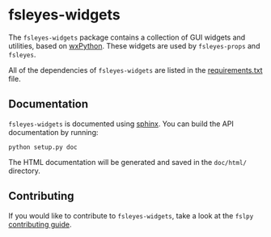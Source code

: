 fsleyes-widgets
===============

The `fsleyes-widgets` package contains a collection of GUI widgets and
utilities, based on [wxPython](http://www.wxpython.org). These widgets are
used by `fsleyes-props` and `fsleyes`.


All of the dependencies of `fsleyes-widgets` are listed in the
[requirements.txt](requirements.txt) file.


Documentation
-------------

`fsleyes-widgets` is documented using
[sphinx](http://http://sphinx-doc.org/). You can build the API documentation
by running:

    python setup.py doc

The HTML documentation will be generated and saved in the `doc/html/` directory.


Contributing
------------

If you would like to contribute to `fsleyes-widgets`, take a look at the
`fslpy` [contributing
guide](https://git.fmrib.ox.ac.uk/fsl/fslpy/blob/master/doc/contributing.rst).